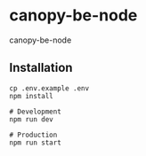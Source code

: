 # canopy-be-node
canopy-be-node

## Installation
```
cp .env.example .env
npm install

# Development
npm run dev

# Production
npm run start
```
